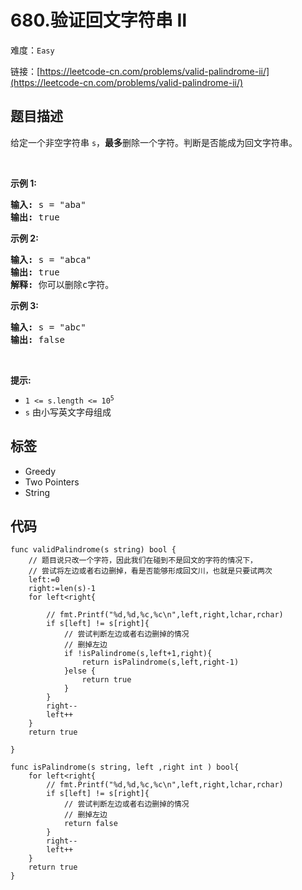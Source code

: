 # 680.验证回文字符串 Ⅱ

难度：`Easy`

 链接：[https://leetcode-cn.com/problems/valid-palindrome-ii/](https://leetcode-cn.com/problems/valid-palindrome-ii/)

## 题目描述

<p>给定一个非空字符串 <code>s</code>，<strong>最多</strong>删除一个字符。判断是否能成为回文字符串。</p>

<p> </p>

<p><strong>示例 1:</strong></p>

<pre>
<strong>输入:</strong> s = "aba"
<strong>输出:</strong> true
</pre>

<p><strong>示例 2:</strong></p>

<pre>
<strong>输入:</strong> s = "abca"
<strong>输出:</strong> true
<strong>解释:</strong> 你可以删除c字符。
</pre>

<p><strong>示例 3:</strong></p>

<pre>
<strong>输入:</strong> s = "abc"
<strong>输出:</strong> false</pre>

<p> </p>

<p><strong>提示:</strong></p>

<ul>
	<li><code>1 <= s.length <= 10<sup>5</sup></code></li>
	<li><code>s</code> 由小写英文字母组成</li>
</ul>

## 标签

 - Greedy 
 - Two Pointers 
 - String 

## 代码

```golang
func validPalindrome(s string) bool {
    // 题目说只改一个字符，因此我们在碰到不是回文的字符的情况下，
    // 尝试将左边或者右边删掉，看是否能够形成回文川，也就是只要试两次
    left:=0
    right:=len(s)-1
    for left<right{

        // fmt.Printf("%d,%d,%c,%c\n",left,right,lchar,rchar)
        if s[left] != s[right]{
            // 尝试判断左边或者右边删掉的情况
            // 删掉左边
            if !isPalindrome(s,left+1,right){
                return isPalindrome(s,left,right-1)
            }else {
                return true
            }
        }
        right--
        left++
    }
    return true

}

func isPalindrome(s string, left ,right int ) bool{
    for left<right{
        // fmt.Printf("%d,%d,%c,%c\n",left,right,lchar,rchar)
        if s[left] != s[right]{
            // 尝试判断左边或者右边删掉的情况
            // 删掉左边
            return false 
        }
        right--
        left++
    }
    return true
}
```